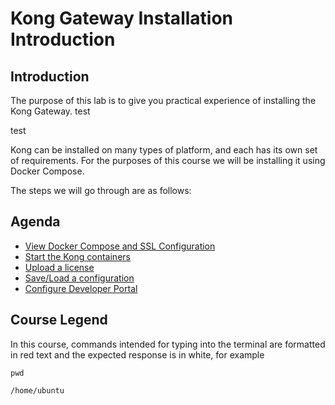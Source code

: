 # Kong Gateway Installation Introduction

<!-- .slide: class="page-title" -->



## Introduction

The purpose of this lab is to give you practical experience of installing the Kong Gateway. test


test
 
Kong can be installed on many types of platform, and each has its own set of requirements. For the purposes of this course we will be installing it using Docker Compose.

The steps we will go through are as follows:




## Agenda

<!-- .slide: id="master-toc" class="toc" -->

<!-- - [Chapter 1](#/1) -->
- [View Docker Compose and SSL Configuration](#/1)
- [Start the Kong containers](#/2)
- [Upload a license](#/3)
- [Save/Load a configuration](#/4)
- [Configure Developer Portal](#/5)




## Course Legend

In this course, commands intended for typing into the terminal are formatted in red text and the expected response is in white, for example

```shell
pwd
```
```
/home/ubuntu
```

<!-- # Setup Lab Environment

Run the following command to start your lab.

```shell
source ./start_lab.sh
```

**Please note** you may need to wait for up to a minute before the system is available.

Also note that Kong Gateway is launched as part of this lab, therefore Kong Manager and Kong Developer Portal won't display in the tab on the right until the Gateway is running.

This workspace uses live resources and is available for a limited time.  For details of how long its available for, and how long is left, please click on the question mark ('?') at the top right of the screen.

![Course Timings](../graphics/Strigo_course_timings.png)

If you have difficulties with this lab, then please email **`learn@konghq.com`**. -->